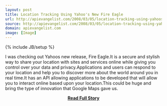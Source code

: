 ```yaml
---
layout: post
title: Location Tracking Using Yahoo's New Fire Eagle
url: http://apievangelist.com/2008/03/05/location-tracking-using-yahoos-new-fire-eagle/
source: http://apievangelist.com/2008/03/05/location-tracking-using-yahoos-new-fire-eagle/
domain: apievangelist.com
image: [Image]
---
```

{% include JB/setup %}<p>I was checking out Yahoos new release, Fire Eagle.It is a secure and stylish way to share your location with sites and services online while giving you control over your data and privacy.Applications and users can respond to your location and help you to discover more about the world around you in real time.It has an API allowing applications to be developed that will allow you to interact online based upon your location.This could be huge and bring the type of innovation that Google Maps gave us.</p>
<center><p><a href="http://apievangelist.com/2008/03/05/location-tracking-using-yahoos-new-fire-eagle/" style='padding:25px; font-sze:18px; font-weight: bold;'>Read Full Story</a></p></center>
